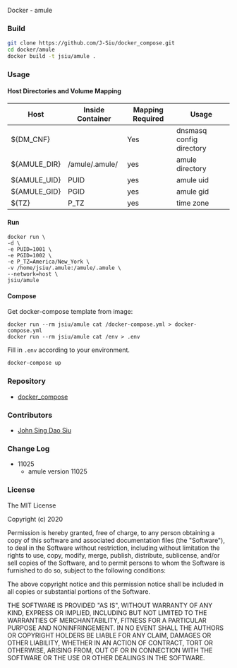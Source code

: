 Docker - amule

### Build

```sh
git clone https://github.com/J-Siu/docker_compose.git
cd docker/amule
docker build -t jsiu/amule .
```

### Usage

#### Host Directories and Volume Mapping

Host|Inside Container|Mapping Required|Usage
---|---|---|---
${DM_CNF}||Yes|dnsmasq config directory
${AMULE_DIR}|/amule/.amule/|yes|amule directory
${AMULE_UID}|PUID|yes|amule uid
${AMULE_GID}|PGID|yes|amule gid
${TZ}|P_TZ|yes|time zone

#### Run

```docker
docker run \
-d \
-e PUID=1001 \
-e PGID=1002 \
-e P_TZ=America/New_York \
-v /home/jsiu/.amule:/amule/.amule \
--network=host \
jsiu/amule
```

#### Compose

Get docker-compose template from image:

```docker
docker run --rm jsiu/amule cat /docker-compose.yml > docker-compose.yml
docker run --rm jsiu/amule cat /env > .env
```

Fill in `.env` according to your environment.

```sh
docker-compose up
```

### Repository

- [docker_compose](https://github.com/J-Siu/docker_compose)

### Contributors

- [John Sing Dao Siu](https://github.com/J-Siu)

### Change Log

- 11025
  - amule version 11025

### License

The MIT License

Copyright (c) 2020

Permission is hereby granted, free of charge, to any person obtaining a copy of this software and associated documentation files (the "Software"), to deal in the Software without restriction, including without limitation the rights to use, copy, modify, merge, publish, distribute, sublicense, and/or sell copies of the Software, and to permit persons to whom the Software is furnished to do so, subject to the following conditions:

The above copyright notice and this permission notice shall be included in all copies or substantial portions of the Software.

THE SOFTWARE IS PROVIDED "AS IS", WITHOUT WARRANTY OF ANY KIND, EXPRESS OR IMPLIED, INCLUDING BUT NOT LIMITED TO THE WARRANTIES OF MERCHANTABILITY, FITNESS FOR A PARTICULAR PURPOSE AND NONINFRINGEMENT. IN NO EVENT SHALL THE AUTHORS OR COPYRIGHT HOLDERS BE LIABLE FOR ANY CLAIM, DAMAGES OR OTHER LIABILITY, WHETHER IN AN ACTION OF CONTRACT, TORT OR OTHERWISE, ARISING FROM, OUT OF OR IN CONNECTION WITH THE SOFTWARE OR THE USE OR OTHER DEALINGS IN THE SOFTWARE.
